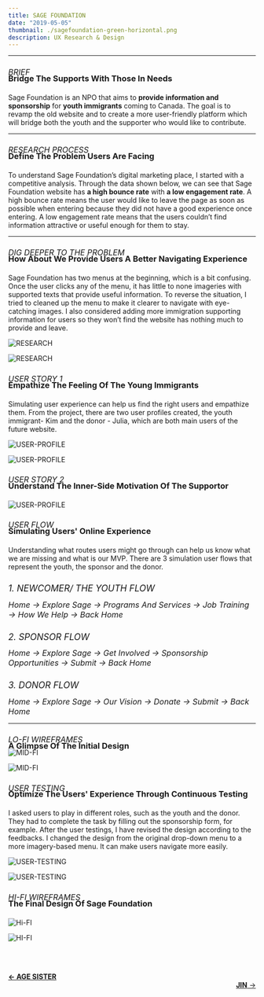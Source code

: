 ```yaml
---
title: SAGE FOUNDATION
date: "2019-05-05"
thumbnail: ./sagefoundation-green-horizontal.png
description: UX Research & Design
---
```


---

<h6 style=" font-size: 16px; margin-bottom:-30px; text-transform:uppercase">
BRIEF </h6>

<h3 style="margin-bottom:20px; text-transform:capitalize">
Bridge the supports with those in needs</h3>

Sage Foundation is an NPO that aims to <b>provide information and sponsorship</b> for <b>youth immigrants</b> coming to Canada. The goal is to revamp the old website and to create a more user-friendly platform which will bridge both the youth and the supporter who would like to contribute.

---

<h6 style=" font-size: 16px; margin-bottom:-30px; text-transform:uppercase">
Research Process </h6>

<h3 style="margin-bottom:20px; text-transform:capitalize">
Define the Problem Users are Facing</h3>

To understand Sage Foundation’s digital marketing place, I started with a competitive analysis. Through the data shown below, we can see that Sage Foundation website has <b>a high bounce rate</b> with <b>a low engagement rate</b>. A high bounce rate means the user would like to leave the page as soon as possible when entering because they did not have a good experience once entering. A low engagement rate means that the users couldn’t find information attractive or useful enough for them to stay.

---

<h6 style=" font-size: 16px; margin-bottom:-30px; text-transform:uppercase">
dig deeper to the problem </h6>

<h3 style="margin-bottom:20px; text-transform:capitalize">
How about we provide users a better navigating experience </h3>

Sage Foundation has two menus at the beginning, which is a bit confusing. Once the user clicks any of the menu, it has little to none imageries with supported texts that provide useful information. To reverse the situation, I tried to cleaned up the menu to make it clearer to navigate with eye-catching images. I also considered adding more immigration supporting information for users so they won’t find the website has nothing much to provide and leave.

<div class="kg-card kg-image-card kg-width-wide">

![RESEARCH](./sage-foundation.005.png)

</div>

<div class="kg-card kg-image-card kg-width-wide">

![RESEARCH](./sage-foundation.006.png)

</div>

<h6 style=" font-size: 16px; margin-bottom:-30px; text-transform:uppercase">
User story 1</h6>

<h3 style="margin-bottom:20px; text-transform:capitalize">
Empathize the Feeling of the Young Immigrants</h3>

Simulating user experience can help us find the right users and empathize them. From the project, there are two user profiles created, the youth immigrant- Kim and the donor - Julia, which are both main users of the future website.

<div class="kg-card kg-image-card kg-width-wide">

![USER-PROFILE](./sage-foundation.007.png)

</div>

<div class="kg-card kg-image-card kg-width-wide">

![USER-PROFILE](./sage-foundation.008.png)

</div>

<h6 style=" font-size: 16px; margin-bottom:-30px; text-transform:uppercase">
User story 2</h6>

<h3 style="margin-bottom:20px; text-transform:capitalize">
Understand the inner-side motivation of the supportor</h3>

<div class="kg-card kg-image-card kg-width-wide">

![USER-PROFILE](./sage-foundation.009.png)

</div>

<h6 style=" font-size: 16px; margin-bottom:-30px; text-transform:uppercase">
User flow </h6>

<h3 style="margin-bottom:20px; text-transform:capitalize">
Simulating Users' Online Experience</h3>

Understanding what routes users might go through can help us know what we are missing and what is our MVP. There are 3 simulation user flows that represent the youth, the sponsor and the donor.</br>

<h6 style=" font-size: 18px; margin-bottom:-10px; text-transform:uppercase">
1. Newcomer/ The Youth Flow </h6>

<h6 style=" font-size: 16px; margin-bottom:10px; text-transform:capitalize">
Home &#8594; Explore Sage &#8594; Programs and Services &#8594; Job Training &#8594; How We help &#8594; Back home </h6>

<h6 style=" font-size: 18px; margin-bottom:-10px; text-transform:uppercase">
2. Sponsor Flow </h6>

<h6 style=" font-size: 16px; margin-bottom:10px; text-transform:capitalize">
Home &#8594; Explore Sage &#8594; Get Involved &#8594; Sponsorship Opportunities &#8594; Submit &#8594; Back home </h6>

<h6 style=" font-size: 18px; margin-bottom:-10px; text-transform:uppercase">
3. Donor Flow </h6>

<h6 style=" font-size: 16px; margin-bottom:10px; text-transform:capitalize">
Home &#8594; Explore Sage &#8594; Our vision &#8594; donate &#8594; Submit &#8594; Back home </h6>

---

<h6 style=" font-size: 16px; margin-bottom:-30px; text-transform:uppercase">
Lo-fi wireframes </h6>

<h3 style="margin-bottom:20px; text-transform:capitalize">
A Glimpse Of The Initial design</h3>

<div class="kg-card kg-image-card kg-width-wide" style="margin-top:-25px">

![MID-FI](./sage-foundation.013.png)

</div>

<div class="kg-card kg-image-card kg-width-wide">

![MID-FI](./sage-foundation.014.png)

</div>

<h6 style=" font-size: 16px; margin-bottom:-30px; text-transform:uppercase">
User testing </h6>

<h3 style="margin-bottom:20px; text-transform:capitalize">
Optimize the users' experience through continuous testing</h3>

I asked users to play in different roles, such as the youth and the donor. They had to complete the task by filling out the sponsorship form, for example. After the user testings, I have revised the design according to the feedbacks. I changed the design from the original drop-down menu to a more imagery-based menu. It can make users navigate more easily.

<div class="kg-card kg-image-card kg-width-wide">

![USER-TESTING](./sage-foundation015.png)

</div>

<div class="kg-card kg-image-card kg-width-wide">

![USER-TESTING](./sage-foundation.016.png)

</div>

<h6 style=" font-size: 16px; margin-bottom:-30px; text-transform:uppercase">
Hi-fi wireframes </h6>

<h3 style="margin-bottom:20px; text-transform:capitalize">
The Final Design of Sage Foundation</h3>

<div class="kg-card kg-image-card kg-width-wide">

![Hi-FI](./sage-foundation.019.png)

</div>

<div class="kg-card kg-image-card kg-width-wide">

![HI-FI](./sage-foundation020.png)

</div>

<br/><br/>

<div style="text-align-last:start;">
  <a href='/age-sister'>
    <b>&#8592; AGE SISTER</b>
  </a>
</div>

<div style=text-align-last:end>
  
<a href='/JIN'>
       <b>JIN</b> &#8594; 
      </a>
</div>
